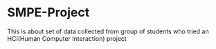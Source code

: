 # SMPE-Project
This is about set of data collected from group of students who tried an HCI(Human Computer Interaction) project
